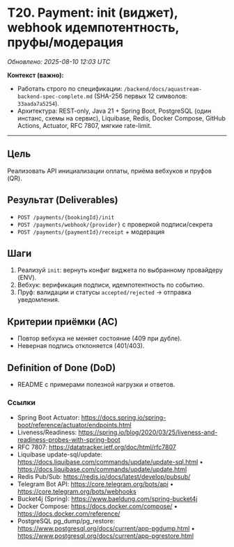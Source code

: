 # T20. Payment: init (виджет), webhook идемпотентность, пруфы/модерация

_Обновлено: 2025-08-10 12:03 UTC_

**Контекст (важно):**
- Работать строго по спецификации: `/backend/docs/aquastream-backend-spec-complete.md` (SHA-256 первых 12 символов: `33aada7a5254`). 
- Архитектура: REST-only, Java 21 + Spring Boot, PostgreSQL (один инстанс, схемы на сервис), Liquibase, Redis, Docker Compose, GitHub Actions, Actuator, RFC 7807, мягкие rate-limit.

---

## Цель
Реализовать API инициализации оплаты, приёма вебхуков и пруфов (QR).

## Результат (Deliverables)
- `POST /payments/{bookingId}/init`
- `POST /payments/webhook/{provider}` с проверкой подписи/секрета
- `POST /payments/{paymentId}/receipt` + модерация

## Шаги
1. Реализуй `init`: вернуть конфиг виджета по выбранному провайдеру (ENV).
2. Вебхук: верификация подписи, идемпотентность по событию.
3. Пруф: валидации и статусы `accepted/rejected` → отправка уведомления.

## Критерии приёмки (AC)
- Повтор вебхука не меняет состояние (409 при дубле).
- Неверная подпись отклоняется (401/403).

## Definition of Done (DoD)
- README с примерами полезной нагрузки и ответов.


### Ссылки
- Spring Boot Actuator: https://docs.spring.io/spring-boot/reference/actuator/endpoints.html
- Liveness/Readiness: https://spring.io/blog/2020/03/25/liveness-and-readiness-probes-with-spring-boot
- RFC 7807: https://datatracker.ietf.org/doc/html/rfc7807
- Liquibase update-sql/update: https://docs.liquibase.com/commands/update/update-sql.html • https://docs.liquibase.com/commands/update/update.html
- Redis Pub/Sub: https://redis.io/docs/latest/develop/pubsub/
- Telegram Bot API: https://core.telegram.org/bots/api • https://core.telegram.org/bots/webhooks
- Bucket4j (Spring): https://www.baeldung.com/spring-bucket4j
- Docker Compose: https://docs.docker.com/compose/ • https://docs.docker.com/reference/
- PostgreSQL pg_dump/pg_restore: https://www.postgresql.org/docs/current/app-pgdump.html • https://www.postgresql.org/docs/current/app-pgrestore.html
